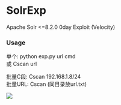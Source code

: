 # SolrExp
Apache Solr &lt;=8.2.0 0day Exploit (Velocity)<br>

### Usage 
单个: python exp.py url cmd<br> 或 Cscan url<br>

批量C段: Cscan 192.168.1.8/24<br>
批量URL: Cscan (同目录放url.txt)

<img src=https://github.com/k8gege/SolrExp/blob/master/SolrExp.png>
